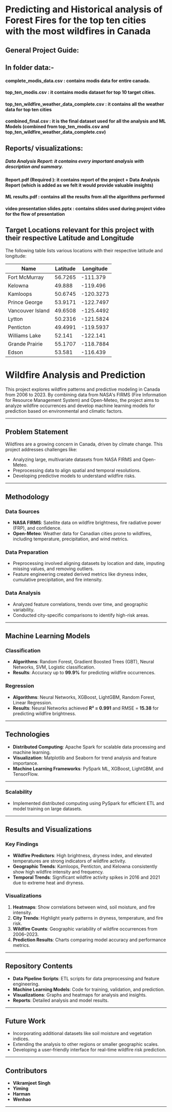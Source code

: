# Predicting and Historical analysis of Forest Fires for the top ten cities with the most wildfires in Canada

## General Project Guide:

## In folder data:-
#### complete_modis_data.csv : contains modis data for entire canada.
#### top_ten_modis.csv : it contains modis dataset for top 10 target cities.
#### top_ten_wildfire_weather_data_complete.csv : it contains all the weather data for top ten cities 
#### combined_final.csv : it is the final dataset used for all the analysis and ML Models (combined from top_ten_modis.csv and top_ten_wildfire_weather_data_complete.csv)


## Reports/ visualizations:
##### Data Analysis Report: it contains every important analysis with description and summary.
#### Report.pdf (Required ): it contains report of the project + Data Analysis Report (which is added as we felt it would provide valuable insights)
#### ML results.pdf : contains all the results from all the algorithms performed
#### video presentation slides.pptx : contains slides used during project video for the flow of presentation


## Target Locations relevant for this project with their respective Latitude and Longitude

The following table lists various locations with their respective latitude and longitude:

| Name              | Latitude  | Longitude   |
|-------------------|-----------|-------------|
| Fort McMurray     | 56.7265   | -111.379    |
| Kelowna           | 49.888    | -119.496    |
| Kamloops          | 50.6745   | -120.3273   |
| Prince George     | 53.9171   | -122.7497   |
| Vancouver Island  | 49.6508   | -125.4492   |
| Lytton            | 50.2316   | -121.5824   |
| Penticton         | 49.4991   | -119.5937   |
| Williams Lake     | 52.141    | -122.141    |
| Grande Prairie    | 55.1707   | -118.7884   |
| Edson             | 53.581    | -116.439    |

# Wildfire Analysis and Prediction

This project explores wildfire patterns and predictive modeling in Canada from 2006 to 2023. By combining data from NASA's FIRMS (Fire Information for Resource Management System) and Open-Meteo, the project aims to analyze wildfire occurrences and develop machine learning models for prediction based on environmental and climatic factors.

---

## Problem Statement

Wildfires are a growing concern in Canada, driven by climate change. This project addresses challenges like:
- Analyzing large, multivariate datasets from NASA FIRMS and Open-Meteo.
- Preprocessing data to align spatial and temporal resolutions.
- Developing predictive models to understand wildfire risks.

---

## Methodology

### Data Sources
- **NASA FIRMS**: Satellite data on wildfire brightness, fire radiative power (FRP), and confidence.
- **Open-Meteo**: Weather data for Canadian cities prone to wildfires, including temperature, precipitation, and wind metrics.

### Data Preparation
- Preprocessing involved aligning datasets by location and date, imputing missing values, and removing outliers.
- Feature engineering created derived metrics like dryness index, cumulative precipitation, and fire intensity.

### Data Analysis
- Analyzed feature correlations, trends over time, and geographic variability.
- Conducted city-specific comparisons to identify high-risk areas.

---

## Machine Learning Models

### Classification
- **Algorithms**: Random Forest, Gradient Boosted Trees (GBT), Neural Networks, SVM, Logistic classification.
- **Results**: Accuracy up to **99.9%** for predicting wildfire occurrences.

### Regression
- **Algorithms**: Neural Networks, XGBoost, LightGBM, Random Forest, Linear Regression.
- **Results**: Neural Networks achieved **R² = 0.991** and RMSE = **15.38** for predicting wildfire brightness.

---


## Technologies

- **Distributed Computing**: Apache Spark for scalable data processing and machine learning.
- **Visualization**: Matplotlib and Seaborn for trend analysis and feature importance.
- **Machine Learning Frameworks**: PySpark ML, XGBoost, LightGBM, and TensorFlow.

---
###  Scalability
- Implemented distributed computing using PySpark for efficient ETL and model training on large datasets.

---
## Results and Visualizations

### Key Findings
- **Wildfire Predictors**: High brightness, dryness index, and elevated temperatures are strong indicators of wildfire activity.
- **Geographic Trends**: Kamloops, Penticton, and Kelowna consistently show high wildfire intensity and frequency.
- **Temporal Trends**: Significant wildfire activity spikes in 2016 and 2021 due to extreme heat and dryness.

### Visualizations
1. **Heatmaps**: Show correlations between wind, soil moisture, and fire intensity.
2. **City Trends**: Highlight yearly patterns in dryness, temperature, and fire risk.
3. **Wildfire Counts**: Geographic variability of wildfire occurrences from 2006–2023.
4. **Prediction Results**: Charts comparing model accuracy and performance metrics.

---

## Repository Contents

- **Data Pipeline Scripts**: ETL scripts for data preprocessing and feature engineering.
- **Machine Learning Models**: Code for training, validation, and prediction.
- **Visualizations**: Graphs and heatmaps for analysis and insights.
- **Reports**: Detailed analysis and model results.

---

## Future Work

- Incorporating additional datasets like soil moisture and vegetation indices.
- Extending the analysis to other regions or smaller geographic scales.
- Developing a user-friendly interface for real-time wildfire risk prediction.

---

## Contributors

- **Vikramjeet Singh**
- **Yiming**
- **Harman**
- **Wenhao**

---
